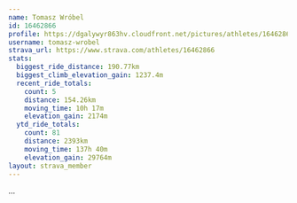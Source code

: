 ```yaml
---
name: Tomasz Wróbel
id: 16462866
profile: https://dgalywyr863hv.cloudfront.net/pictures/athletes/16462866/10169785/1/large.jpg
username: tomasz-wrobel
strava_url: https://www.strava.com/athletes/16462866
stats:
  biggest_ride_distance: 190.77km
  biggest_climb_elevation_gain: 1237.4m
  recent_ride_totals:
    count: 5
    distance: 154.26km
    moving_time: 10h 17m
    elevation_gain: 2174m
  ytd_ride_totals:
    count: 81
    distance: 2393km
    moving_time: 137h 40m
    elevation_gain: 29764m
layout: strava_member
--- 
```

...
